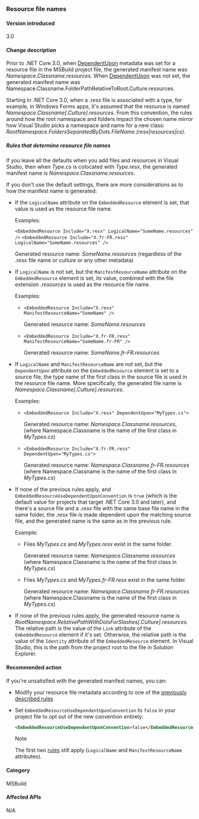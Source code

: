 ### Resource file names



#### Version introduced

3.0

#### Change description

Prior to .NET Core 3.0, when [DependentUpon](/visualstudio/msbuild/common-msbuild-project-items#compile) metadata was set for a resource file in the MSBuild project file, the generated manifest name was *Namespace.Classname.resources*. When [DependentUpon](/visualstudio/msbuild/common-msbuild-project-items#compile) was not set, the generated manifest name was Namespace.Classname.FolderPathRelativeToRoot.Culture.resources.

Starting in .NET Core 3.0, when a *.resx* file is associated with a type, for example, in Windows Forms apps, it's assumed that the resource is named *Namespace.Classname\[.Culture].resources*. From this convention, the rules around how the root namespace and folders impact the chosen name mirror how Visual Studio picks a namespace and name for a new class: *RootNamespace.FoldersSeparatedByDots.FileName.(resx|resources|cs)*.

##### Rules that determine resource file names

If you leave all the defaults when you add files and resources in Visual Studio, then when *Type.cs* is colocated with *Type.resx*, the generated manifest name is *Namespace.Classname.resources*.

If you don't use the default settings, there are more considerations as to how the manifest name is generated:

- If the `LogicalName` attribute on the `EmbeddedResource` element is set, that value is used as the resource file name.

  Examples:

  `<EmbeddedResource Include="X.resx" LogicalName="SomeName.resources" />`
  `<EmbeddedResource Include="X.fr-FR.resx" LogicalName="SomeName.resources" />`

  Generated resource name: *SomeName.resources* (regardless of the *.resx* file name or culture or any other metadata)

- If `LogicalName` is not set, but the `ManifestResourceName` attribute on the `EmbeddedResource` element is set, its value, combined with the file extension *.resources* is used as the resource file name.

  Examples:

  - `<EmbeddedResource Include="X.resx" ManifestResourceName="SomeName" />`

    Generated resource name: *SomeName.resources*

  - `<EmbeddedResource Include="X.fr-FR.resx" ManifestResourceName="SomeName.fr-FR" />`

    Generated resource name: *SomeName.fr-FR.resources*

- If `LogicalName` and `ManifestResourceName` are not set, but the `DependentUpon` attribute on the `EmbeddedResource` element is set to a source file, the type name of the first class in the source file is used in the resource file name. More specifically, the generated file name is *Namespace.Classname\[.Culture].resources*.

  Examples:

  - `<EmbeddedResource Include="X.resx" DependentUpon="MyTypes.cs">`

    Generated resource name: *Namespace.Classname.resources*,(where Namespace.Classname is the name of the first class in *MyTypes.cs*)

  - `<EmbeddedResource Include="X.fr-FR.resx" DependentUpon="MyTypes.cs">`

    Generated resource name: *Namespace.Classname.fr-FR.resources* (where Namespace.Classname is the name of the first class in *MyTypes.cs*)

- If none of the previous rules apply, and `EmbeddedResourceUseDependentUponConvention` is `true` (which is the default value for projects that target .NET Core 3.0 and later), and there's a source file and a *.resx* file with the same base file name in the same folder, the *.resx* file is made dependent upon the matching source file, and the generated name is the same as in the previous rule.

  Example:
  
  - Files *MyTypes.cs* and *MyTypes.resx* exist in the same folder.
  
    Generated resource name: *Namespace.Classname.resources* (where Namespace.Classname is the name of the first class in *MyTypes.cs*)
  
  - Files *MyTypes.cs* and *MyTypes.fr-FR.resx* exist in the same folder.
  
    Generated resource name: *Namespace.Classname.fr-FR.resources* (where Namespace.Classname is the name of the first class in *MyTypes.cs*)
    
- If none of the previous rules apply, the generated resource name is *RootNamespace.RelativePathWithDotsForSlashes\[.Culture].resources*. The relative path is the value of the `Link` attribute of the `EmbeddedResource` element if it's set. Otherwise, the relative path is the value of the `Identity` attribute of the `EmbeddedResource` element. In Visual Studio, this is the path from the project root to the file in Solution Explorer.

#### Recommended action

If you're unsatisfied with the generated manifest names, you can:

- Modify your resource file metadata according to one of the [previously described rules](#rules-that-determine-resource-file-names)

- Set `EmbeddedResourceUseDependentUponConvention` to `false` in your project file to opt out of the new convention entirely:

   ```xml
   <EmbeddedResourceUseDependentUponConvention>false</EmbeddedResourceUseDependentUponConvention>
   ```

   > [!NOTE]
   > The first two [rules](#rules-that-determine-resource-file-names) still apply (`LogicalName` and `ManifestResourceName` attributes).

#### Category

MSBuild

#### Affected APIs

N/A
